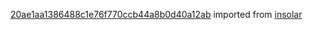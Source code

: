 [20ae1aa1386488c1e76f770ccb44a8b0d40a12ab](https://github.com/insolar/insolar/commit/20ae1aa1386488c1e76f770ccb44a8b0d40a12ab) imported from [insolar](https://github.com/insolar/insolar)
